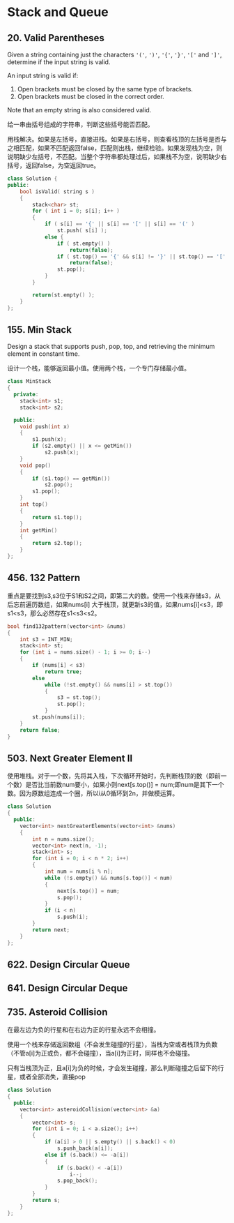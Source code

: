 # Stack and Queue

## 20. Valid Parentheses

Given a string containing just the characters `'('`, `')'`, `'{'`, `'}'`, `'['` and `']'`, determine if the input string is valid.

An input string is valid if:

1. Open brackets must be closed by the same type of brackets.
2. Open brackets must be closed in the correct order.

Note that an empty string is also considered valid.

给一串由括号组成的字符串，判断这些括号能否匹配。

用栈解决。如果是左括号，直接进栈。如果是右括号，则查看栈顶的左括号是否与之相匹配，如果不匹配返回false，匹配则出栈，继续检验。如果发现栈为空，则说明缺少左括号，不匹配。当整个字符串都处理过后，如果栈不为空，说明缺少右括号，返回false，为空返回true。

```cpp
class Solution {
public:
    bool isValid( string s )
    {
        stack<char> st;
        for ( int i = 0; s[i]; i++ )
        {
            if ( s[i] == '{' || s[i] == '[' || s[i] == '(' )
                st.push( s[i] );
            else {
                if ( st.empty() )
                    return(false);
                if ( st.top() == '{' && s[i] != '}' || st.top() == '[' && s[i] != ']' || st.top() == '(' && s[i] != ')' )
                    return(false);
                st.pop();
            }
        }

        return(st.empty() );
    }
};
```

##  155. Min Stack

 Design a stack that supports push, pop, top, and retrieving the minimum element in constant time.

设计一个栈，能够返回最小值。使用两个栈，一个专门存储最小值。

```cpp
class MinStack
{
  private:
	stack<int> s1;
	stack<int> s2;

  public:
	void push(int x)
	{
		s1.push(x);
		if (s2.empty() || x <= getMin())
			s2.push(x);
	}
	void pop()
	{
		if (s1.top() == getMin())
			s2.pop();
		s1.pop();
	}
	int top()
	{
		return s1.top();
	}
	int getMin()
	{
		return s2.top();
	}
};
```

##  456. 132 Pattern

重点是要找到s3,s3位于S1和S2之间，即第二大的数。使用一个栈来存储s3，从后忘前遍历数组，如果nums\[i\] 大于栈顶，就更新s3的值，如果nums\[i\]&lt;s3，即s1&lt;s3，那么必然存在s1&lt;s3&lt;s2。

```cpp
bool find132pattern(vector<int> &nums)
{
	int s3 = INT_MIN;
	stack<int> st;
	for (int i = nums.size() - 1; i >= 0; i--)
	{
		if (nums[i] < s3)
			return true;
		else
			while (!st.empty() && nums[i] > st.top())
			{
				s3 = st.top();
				st.pop();
			}
		st.push(nums[i]);
	}
	return false;
}
```

##  503. Next Greater Element II

使用堆栈。对于一个数，先将其入栈，下次循环开始时，先判断栈顶的数（即前一个数）是否比当前数num要小，如果小则next\[s.top\(\)\] = num;即num是其下一个数。因为原数组连成一个圈，所以i从0循环到2n，并做模运算。

```cpp
class Solution
{
  public:
    vector<int> nextGreaterElements(vector<int> &nums)
    {
        int n = nums.size();
        vector<int> next(n, -1);
        stack<int> s;
        for (int i = 0; i < n * 2; i++)
        {
            int num = nums[i % n];
            while (!s.empty() && nums[s.top()] < num)
            {
                next[s.top()] = num;
                s.pop();
            }
            if (i < n)
                s.push(i);
        }
        return next;
    }
};
```

##  622. Design Circular Queue

##  641. Design Circular Deque

##  735. Asteroid Collision

在最左边为负的行星和在右边为正的行星永远不会相撞。

使用一个栈来存储返回数组（不会发生碰撞的行星），当栈为空或者栈顶为负数（不管a\[i\]为正或负，都不会碰撞），当a\[i\]为正时，同样也不会碰撞。

只有当栈顶为正，且a\[i\]为负的时候，才会发生碰撞，那么判断碰撞之后留下的行星，或者全部消失，直接pop

```cpp
class Solution
{
  public:
    vector<int> asteroidCollision(vector<int> &a)
    {
        vector<int> s; 
        for (int i = 0; i < a.size(); i++)
        {
            if (a[i] > 0 || s.empty() || s.back() < 0)
                s.push_back(a[i]);
            else if (s.back() <= -a[i])
            {
                if (s.back() < -a[i])
                    i--;   
                s.pop_back();
            }                
        }
        return s;
    }
};
```

